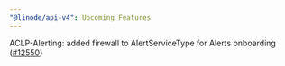 ```yaml
---
"@linode/api-v4": Upcoming Features
---
```


ACLP-Alerting: added firewall to AlertServiceType for Alerts onboarding ([#12550](https://github.com/linode/manager/pull/12550))
